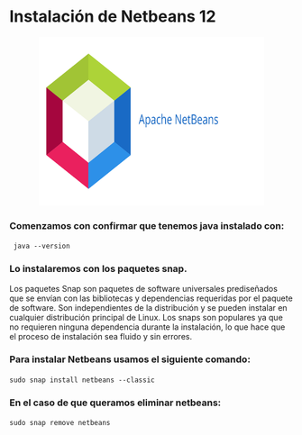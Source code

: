 # Instalación de Netbeans 12
 
<p align="center">
  <img src="netbeans12.jpg" width="400" height="300">

### Comenzamos con confirmar que tenemos java instalado con:
  ``` java --version```

### Lo instalaremos con los paquetes snap.
  Los paquetes Snap son paquetes de software universales prediseñados que se envían con las bibliotecas y dependencias requeridas por el paquete de software. Son independientes de   la distribución y se pueden instalar en cualquier distribución principal de Linux. Los snaps son populares ya que no requieren ninguna dependencia durante la instalación, lo que   hace que el proceso de instalación sea fluido y sin errores.

### Para instalar Netbeans usamos el siguiente comando:
  
  ```sudo snap install netbeans --classic```

### En el caso de que queramos eliminar netbeans:
 
  ```sudo snap remove netbeans```
  

  
